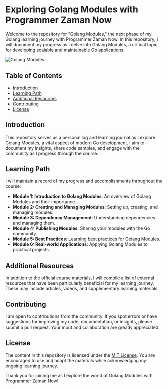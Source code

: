 # Exploring Golang Modules with Programmer Zaman Now

Welcome to the repository for "Golang Modules," the next phase of my Golang learning journey with Programmer Zaman Now. In this repository, I will document my progress as I delve into Golang Modules, a critical topic for developing scalable and maintainable Go applications.

![Golang Modules](https://miro.medium.com/v2/resize:fit:1358/1*s0yiDZjqdR4HFwEVvGTq8A.jpeg)

## Table of Contents

- [Introduction](#introduction)
- [Learning Path](#learning-path)
- [Additional Resources](#additional-resources)
- [Contributing](#contributing)
- [License](#license)

## Introduction

This repository serves as a personal log and learning journal as I explore Golang Modules, a vital aspect of modern Go development. I aim to document my insights, share code samples, and engage with the community as I progress through the course.

## Learning Path

I will maintain a record of my progress and accomplishments throughout the course:

- **Module 1: Introduction to Golang Modules**: An overview of Golang Modules and their importance.
- **Module 2: Creating and Managing Modules**: Setting up, creating, and managing modules.
- **Module 3: Dependency Management**: Understanding dependencies and managing them.
- **Module 4: Publishing Modules**: Sharing your modules with the Go community.
- **Module 5: Best Practices**: Learning best practices for Golang Modules.
- **Module 6: Real-world Applications**: Applying Golang Modules to practical projects.

## Additional Resources

In addition to the official course materials, I will compile a list of external resources that have been particularly beneficial for my learning journey. These may include articles, videos, and supplementary learning materials.

## Contributing

I am open to contributions from the community. If you spot errors or have suggestions for improving my code, documentation, or insights, please submit a pull request. Your input and collaboration are greatly appreciated.

## License

The content in this repository is licensed under the [MIT License](./LICENSE). You are encouraged to use and adapt the materials while acknowledging my ongoing learning journey.

Thank you for joining me as I explore the world of Golang Modules with Programmer Zaman Now!
